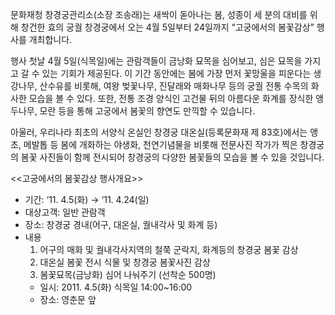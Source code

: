 문화재청 창경궁관리소(소장 조송래)는 새싹이 돋아나는 봄, 성종이 세 분의 대비를 위해 창건한 효의 궁궐 창경궁에서 오는 4월 5일부터 24일까지 “고궁에서의 봄꽃감상” 행사를 개최합니다.

행사 첫날 4월 5일(식목일)에는 관람객들이 금낭화 묘목을 심어보고, 심은 묘목을 가지고 갈 수 있는 기회가 제공된다. 이 기간 동안에는 봄에 가장 먼저 꽃망울을 피운다는 생강나무, 산수유를 비롯해, 여왕 벚꽃나무, 진달래와 매화나무 등의 궁궐 전통 수목의 화사한 모습을 볼 수 있다. 또한, 전통 조경 양식인 고건물 뒤의 아름다운 화계를 장식한 앵두나무, 모란 등을 통해 고궁에서 봄꽃의 향연도 만끽할 수 있습니다.

아울러, 우리나라 최초의 서양식 온실인 창경궁 대온실(등록문화재 제 83호)에서는 앵초, 메발톱 등 봄에 개화하는 야생화, 천연기념물을 비롯해 전문사진 작가가 찍은 창경궁의 봄꽃 사진들이 함께 전시되어 창경궁의 다양한 봄꽃들의 모습을 볼 수 있을 것입니다.

<<고궁에서의 봄꽃감상 행사개요>>
- 기간: ‘11. 4.5(화) → ‘11. 4.24(일)
- 대상고객: 일반 관람객
- 장소: 창경궁 경내(어구, 대온실, 궐내각사 및 화계 등)
- 내용
  1. 어구의 매화 및 궐내각사지역의 철쭉 군락지, 화계등의 창경궁 봄꽃 감상
  2. 대온실 봄꽃 전시 식물 및 창경궁 봄꽃사진 감상
  3. 봄꽃묘목(금낭화) 심어 나눠주기 (선착순 500명)
    - 일시: 2011. 4.5(화) 식목일 14:00~16:00
    - 장소: 영춘문 앞